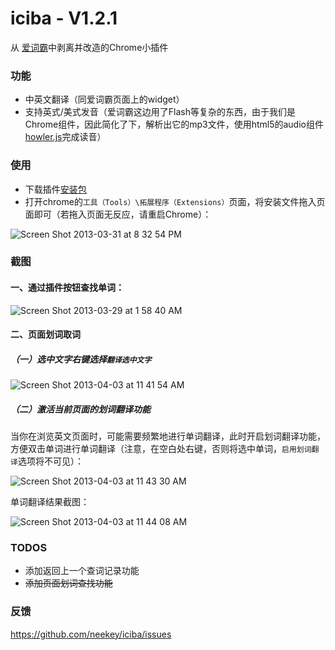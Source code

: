 iciba - V1.2.1
=====

从 [爱词霸](http://www.iciba.com/)中剥离并改造的Chrome小插件

### 功能

- 中英文翻译（同爱词霸页面上的widget）
- 支持英式/美式发音（爱词霸这边用了Flash等复杂的东西，由于我们是Chrome组件，因此简化了下，解析出它的mp3文件，使用html5的audio组件[howler.js](https://github.com/goldfire/howler.js)完成读音）

### 使用

- 下载插件[安装包](https://github.com/neekey/iciba/blob/master/build/iciba_1.2.1.crx?raw=true)
- 打开chrome的`工具（Tools）\拓展程序（Extensions）`页面，将安装文件拖入页面即可（若拖入页面无反应，请重启Chrome）：

![Screen Shot 2013-03-31 at 8 32 54 PM](https://f.cloud.github.com/assets/499870/321683/93b9434c-99ff-11e2-84ec-81533a6f3296.png)

### 截图

#### 一、通过插件按钮查找单词：

![Screen Shot 2013-03-29 at 1 58 40 AM](https://f.cloud.github.com/assets/499870/314684/89c0a78e-97d1-11e2-81fa-a76a55bebc11.png)

#### 二、页面划词取词

##### （一）选中文字右键选择`翻译选中文字`

![Screen Shot 2013-04-03 at 11 41 54 AM](https://f.cloud.github.com/assets/499870/332029/999c0656-9c10-11e2-984d-e8e528c18fa9.png)

##### （二）激活当前页面的划词翻译功能

当你在浏览英文页面时，可能需要频繁地进行单词翻译，此时开启划词翻译功能，方便双击单词进行单词翻译（注意，在空白处右键，否则将选中单词，`启用划词翻译`选项将不可见）：

![Screen Shot 2013-04-03 at 11 43 30 AM](https://f.cloud.github.com/assets/499870/332033/afd76afa-9c10-11e2-890d-d35ca18374da.png)

单词翻译结果截图：

![Screen Shot 2013-04-03 at 11 44 08 AM](https://f.cloud.github.com/assets/499870/332034/c60518d6-9c10-11e2-9423-41b54b33d65f.png)

### TODOS

- 添加返回上一个查词记录功能
- ~~添加页面划词查找功能~~

### 反馈

https://github.com/neekey/iciba/issues

